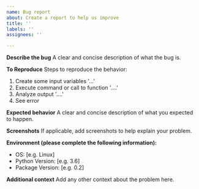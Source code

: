```yaml
---
name: Bug report
about: Create a report to help us improve
title: ''
labels: ''
assignees: ''

---
```


**Describe the bug**
A clear and concise description of what the bug is. 

**To Reproduce**
Steps to reproduce the behavior:
1. Create some input variables '...'
2. Execute command or call to function '....'
3. Analyze output '....'
4. See error

**Expected behavior**
A clear and concise description of what you expected to happen.

**Screenshots**
If applicable, add screenshots to help explain your problem.

**Environment (please complete the following information):**
 - OS: [e.g. Linux]
 - Python Version: [e.g. 3.6]
 - Package Version: [e.g. 0.2]

**Additional context**
Add any other context about the problem here.
